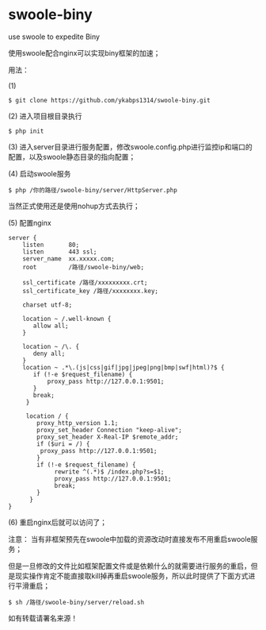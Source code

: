 # swoole-biny
use swoole to expedite Biny

使用swoole配合nginx可以实现biny框架的加速；

用法：

(1)
```
$ git clone https://github.com/ykabps1314/swoole-biny.git
```

(2) 进入项目根目录执行
```
$ php init
```

(3) 进入server目录进行服务配置，修改swoole.config.php进行监控ip和端口的配置，以及swoole静态目录的指向配置；

(4) 启动swoole服务
```
$ php /你的路径/swoole-biny/server/HttpServer.php
```
当然正式使用还是使用nohup方式去执行；

(5) 配置nginx

```
server {
    listen       80;
    listen       443 ssl;
    server_name  xx.xxxxx.com;
    root         /路径/swoole-biny/web;

    ssl_certificate /路径/xxxxxxxxx.crt;
    ssl_certificate_key /路径/xxxxxxxx.key;

    charset utf-8;

    location ~ /.well-known {
       allow all;
    }

    location ~ /\. {
       deny all;
    }
    location ~ .*\.(js|css|gif|jpg|jpeg|png|bmp|swf|html)?$ {
       if (!-e $request_filename) {
           proxy_pass http://127.0.0.1:9501;
       }
       break;
     }

     location / {
        proxy_http_version 1.1;
        proxy_set_header Connection "keep-alive";
        proxy_set_header X-Real-IP $remote_addr;
        if ($uri = /) {
         proxy_pass http://127.0.0.1:9501;
        }
        if (!-e $request_filename) {
             rewrite ^(.*)$ /index.php?s=$1;
             proxy_pass http://127.0.0.1:9501;
             break;
        }
      }
}

```

(6) 重启nginx后就可以访问了；

注意：
当有非框架预先在swoole中加载的资源改动时直接发布不用重启swoole服务；

但是一旦修改的文件比如框架配置文件或是依赖什么的就需要进行服务的重启，但是现实操作肯定不能直接取kill掉再重启swoole服务，所以此时提供了下面方式进行平滑重启；
```
$ sh /路径/swoole-biny/server/reload.sh
```

如有转载请署名来源！